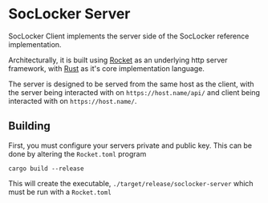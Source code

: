 # SocLocker Server

SocLocker Client implements the server side of the SocLocker reference
implementation.

Architecturally, it is built using [Rocket](https://rocket.rs/) as an 
underlying http server framework, with [Rust](https://www.rust-lang.org/) as
it's core implementation language.

The server is designed to be served from the same host as the client, with the
server being interacted with on `https://host.name/api/` and client being
interacted with on `https://host.name/`.

## Building

First, you must configure your servers private and public key. This can be done
by altering the `Rocket.toml` program

```
cargo build --release
```

This will create the executable, `./target/release/soclocker-server` which must
be run with a `Rocket.toml` 